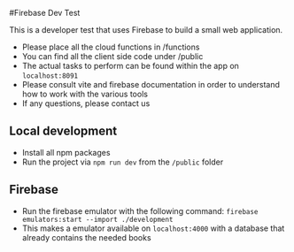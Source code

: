 #Firebase Dev Test

This is a developer test that uses Firebase to build a small web application.
- Please place all the cloud functions in /functions
- You can find all the client side code under /public
- The actual tasks to perform can be found within the app on `localhost:8091`
- Please consult vite and firebase documentation in order to understand how to work with the various tools
- If any questions, please contact us

## Local development
- Install all npm packages
- Run the project via `npm run dev` from the `/public` folder

## Firebase
- Run the firebase emulator with the following command: `firebase emulators:start --import ./development`
- This makes a emulator available on `localhost:4000` with a database that already contains
the needed books